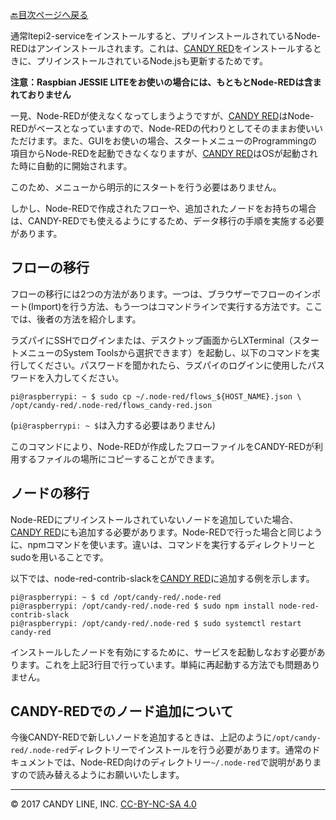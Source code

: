 [🔙目次ページへ戻る](README.md)

通常ltepi2-serviceをインストールすると、プリインストールされているNode-REDはアンインストールされます。これは、[CANDY RED](https://github.com/dbaba/candy-red)をインストールするときに、プリインストールされているNode.jsも更新するためです。

**注意：Raspbian JESSIE LITEをお使いの場合には、もともとNode-REDは含まれておりません**

一見、Node-REDが使えなくなってしまうようですが、[CANDY RED](https://github.com/dbaba/candy-red)はNode-REDがベースとなっていますので、Node-REDの代わりとしてそのままお使いいただけます。また、GUIをお使いの場合、スタートメニューのProgrammingの項目からNode-REDを起動できなくなりますが、[CANDY RED](https://github.com/dbaba/candy-red)はOSが起動された時に自動的に開始されます。

このため、メニューから明示的にスタートを行う必要はありません。

しかし、Node-REDで作成されたフローや、追加されたノードをお持ちの場合は、CANDY-REDでも使えるようにするため、データ移行の手順を実施する必要があります。

## フローの移行

フローの移行には2つの方法があります。一つは、ブラウザーでフローのインポート(Import)を行う方法、もう一つはコマンドラインで実行する方法です。ここでは、後者の方法を紹介します。

ラズパイにSSHでログインまたは、デスクトップ画面からLXTerminal（スタートメニューのSystem Toolsから選択できます）を起動し、以下のコマンドを実行してください。パスワードを聞かれたら、ラズパイのログインに使用したパスワードを入力してください。

    pi@raspberrypi: ~ $ sudo cp ~/.node-red/flows_${HOST_NAME}.json \
    /opt/candy-red/.node-red/flows_candy-red.json

(`pi@raspberrypi: ~ $`は入力する必要はありません)

このコマンドにより、Node-REDが作成したフローファイルをCANDY-REDが利用するファイルの場所にコピーすることができます。

## ノードの移行

Node-REDにプリインストールされていないノードを追加していた場合、[CANDY RED](https://github.com/dbaba/candy-red)にも追加する必要があります。Node-REDで行った場合と同じように、npmコマンドを使います。違いは、コマンドを実行するディレクトリーとsudoを用いることです。

以下では、node-red-contrib-slackを[CANDY RED](https://github.com/dbaba/candy-red)に追加する例を示します。

    pi@raspberrypi: ~ $ cd /opt/candy-red/.node-red
    pi@raspberrypi: /opt/candy-red/.node-red $ sudo npm install node-red-contrib-slack
    pi@raspberrypi: /opt/candy-red/.node-red $ sudo systemctl restart candy-red

インストールしたノードを有効にするために、サービスを起動しなおす必要があります。これを上記3行目で行っています。単純に再起動する方法でも問題ありません。

## CANDY-REDでのノード追加について

今後CANDY-REDで新しいノードを追加するときは、上記のように`/opt/candy-red/.node-red`ディレクトリーでインストールを行う必要があります。通常のドキュメントでは、Node-RED向けのディレクトリー`~/.node-red`で説明がありますので読み替えるようにお願いいたします。

---
© 2017 CANDY LINE, INC. [CC-BY-NC-SA 4.0](https://creativecommons.org/licenses/by-nc-sa/4.0/)
